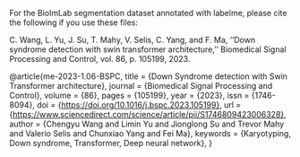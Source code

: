 For the BioImLab segmentation dataset annotated with labelme, please cite the following if you use these files:

C. Wang, L. Yu, J. Su, T. Mahy, V. Selis, C. Yang, and F. Ma, ‘‘Down syndrome detection with swin transformer architecture,’’ Biomedical Signal Processing and Control, vol. 86, p. 105199, 2023.

@article{me-2023-1.06-BSPC, title = {Down Syndrome detection with Swin Transformer architecture}, journal = {Biomedical Signal Processing and Control}, volume = {86}, pages = {105199}, year = {2023}, issn = {1746-8094}, doi = {https://doi.org/10.1016/j.bspc.2023.105199}, url = {https://www.sciencedirect.com/science/article/pii/S1746809423006328}, author = {Chengyu Wang and Limin Yu and Jionglong Su and Trevor Mahy and Valerio Selis and Chunxiao Yang and Fei Ma}, keywords = {Karyotyping, Down syndrome, Transformer, Deep neural network}, }
